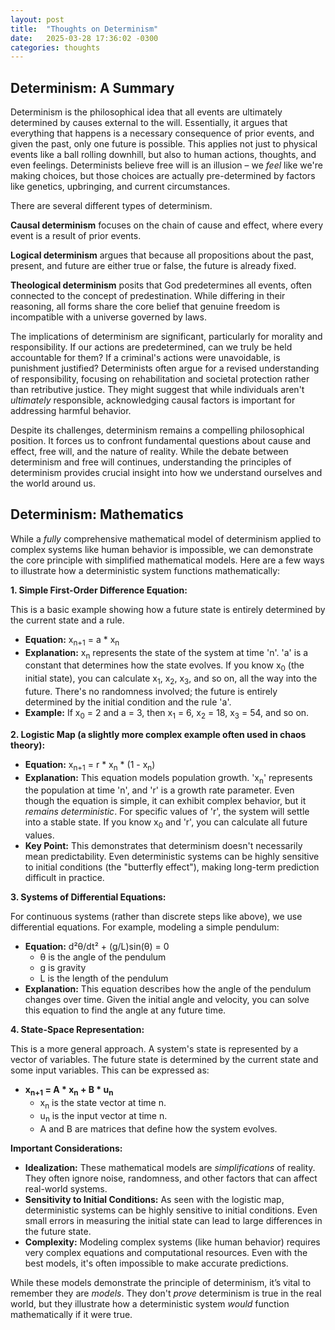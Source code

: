 ```yaml
---
layout: post
title:  "Thoughts on Determinism"
date:   2025-03-28 17:36:02 -0300
categories: thoughts
---
```


## Determinism: A Summary

Determinism is the philosophical idea that all events are ultimately determined by causes external to the will. Essentially, it argues that 
everything that happens is a necessary consequence of prior events, and given the past, only one future is possible. This applies not just to 
physical events like a ball rolling downhill, but also to human actions, thoughts, and even feelings. Determinists believe free will is an illusion – 
we *feel* like we're making choices, but those choices are actually pre-determined by factors like genetics, upbringing, and current circumstances.

There are several different types of determinism.

**Causal determinism** focuses on the chain of cause and effect, where every event is a result of prior events.

**Logical determinism** argues that because all propositions about the past, present, and future are either true or false, the future is already fixed.

**Theological determinism** posits that God predetermines all events, often connected to the concept of predestination. While differing in their reasoning, all forms share the core belief that genuine freedom is incompatible with a universe governed by laws.

The implications of determinism are significant, particularly for morality and responsibility. If our actions are predetermined, can we truly be held 
accountable for them? If a criminal's actions were unavoidable, is punishment justified? Determinists often argue for a revised understanding of 
responsibility, focusing on rehabilitation and societal protection rather than retributive justice. They might suggest that while individuals aren't 
*ultimately* responsible, acknowledging causal factors is important for addressing harmful behavior.

Despite its challenges, determinism remains a compelling philosophical position. It forces us to confront fundamental questions about cause and 
effect, free will, and the nature of reality. While the debate between determinism and free will continues, understanding the principles of 
determinism provides crucial insight into how we understand ourselves and the world around us.

## Determinism: Mathematics

While a *fully* comprehensive mathematical model of determinism applied to complex systems like human behavior is impossible, we can 
demonstrate the core principle with simplified mathematical models. Here are a few ways to illustrate how a deterministic system functions 
mathematically:

**1. Simple First-Order Difference Equation:**

This is a basic example showing how a future state is entirely determined by the current state and a rule.

* **Equation:**  x<sub>n+1</sub> = a * x<sub>n</sub>
* **Explanation:**  x<sub>n</sub> represents the state of the system at time 'n'. 'a' is a constant that determines how the state evolves. If you 
know x<sub>0</sub> (the initial state), you can calculate x<sub>1</sub>, x<sub>2</sub>, x<sub>3</sub>, and so on, all the way into the future. 
There's no randomness involved; the future is entirely determined by the initial condition and the rule 'a'.
* **Example:** If x<sub>0</sub> = 2 and a = 3, then x<sub>1</sub> = 6, x<sub>2</sub> = 18, x<sub>3</sub> = 54, and so on.

**2. Logistic Map (a slightly more complex example often used in chaos theory):**

* **Equation:** x<sub>n+1</sub> = r * x<sub>n</sub> * (1 - x<sub>n</sub>)
* **Explanation:** This equation models population growth. 'x<sub>n</sub>' represents the population at time 'n', and 'r' is a growth rate parameter. 
 Even though the equation is simple, it can exhibit complex behavior, but it *remains deterministic*.  For specific values of 'r', the system will 
settle into a stable state. If you know x<sub>0</sub> and 'r', you can calculate all future values.
* **Key Point:** This demonstrates that determinism doesn't necessarily mean predictability. Even deterministic systems can be highly sensitive to 
initial conditions (the "butterfly effect"), making long-term prediction difficult in practice.

**3. Systems of Differential Equations:**

For continuous systems (rather than discrete steps like above), we use differential equations.  For example, modeling a simple pendulum:

* **Equation:** d²θ/dt² + (g/L)sin(θ) = 0
    * θ is the angle of the pendulum
    * g is gravity
    * L is the length of the pendulum
* **Explanation:** This equation describes how the angle of the pendulum changes over time. Given the initial angle and velocity, you can solve this 
equation to find the angle at any future time.

**4. State-Space Representation:**

This is a more general approach.  A system's state is represented by a vector of variables. The future state is determined by the current state and 
some input variables. This can be expressed as:

* **x<sub>n+1</sub> = A * x<sub>n</sub> + B * u<sub>n</sub>**
    * x<sub>n</sub> is the state vector at time n.
    * u<sub>n</sub> is the input vector at time n.
    * A and B are matrices that define how the system evolves.

**Important Considerations:**

* **Idealization:** These mathematical models are *simplifications* of reality.  They often ignore noise, randomness, and other factors that can 
affect real-world systems.
* **Sensitivity to Initial Conditions:**  As seen with the logistic map, deterministic systems can be highly sensitive to initial conditions.  Even 
small errors in measuring the initial state can lead to large differences in the future state.
* **Complexity:**  Modeling complex systems (like human behavior) requires very complex equations and computational resources.  Even with the best models, it's often impossible to make accurate predictions.

While these models demonstrate the principle of determinism, it’s vital to remember they are *models*. They don't *prove* determinism is true in the 
real world, but they illustrate how a deterministic system *would* function mathematically if it were true.

